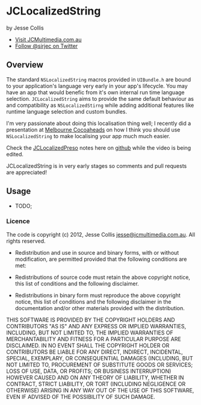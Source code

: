 # JCLocalizedString

by Jesse Collis

  * [Visit JCMultimedia.com.au][2]
  * [Follow @sirjec on Twitter][3]

## Overview

  The standard `NSLocalizedString` macros provided in `UIBundle.h` are bound to your application's language very early in your app's lifecycle. You may have an app that would benefic from it's own internal run time language selection. `JCLocalizedString` aims to provide the same default behaviour as and compatibility as `NSLocalizedStirng` while adding additional features like runtime language selection and custom bundles.
  
  I'm very passionate about doing this localisation thing well; I recently did a presentation at [Melbourne Cocoaheads][4] on how I think you should use `NSLocalizedString` to make localising your app much much easier.
  
  Check the [JCLocalizedPreso][5] notes here on [github][5] while the video is being edited.

  JCLocalizedString is in very early stages so comments and pull requests are appreciated!

## Usage

* TODO;

### Licence

The code is copyright (c) 2012, Jesse Collis <jesse@jcmultimedia.com.au>.
All rights reserved.

* Redistribution and use in source and binary forms, with or without 
 modification, are permitted provided that the following conditions are met:

* Redistributions of source code must retain the above copyright 
 notice, this list of conditions and the following disclaimer.

* Redistributions in binary form must reproduce the above copyright 
 notice, this list of conditions and the following disclaimer in the 
 documentation and/or other materials provided with the distribution.

THIS SOFTWARE IS PROVIDED BY THE COPYRIGHT HOLDERS AND CONTRIBUTORS "AS IS" AND 
ANY EXPRESS OR IMPLIED WARRANTIES, INCLUDING, BUT NOT LIMITED TO, THE IMPLIED 
WARRANTIES OF MERCHANTABILITY AND FITNESS FOR A PARTICULAR PURPOSE ARE 
DISCLAIMED. IN NO EVENT SHALL THE COPYRIGHT HOLDER OR CONTRIBUTORS BE LIABLE FOR ANY 
DIRECT, INDIRECT, INCIDENTAL, SPECIAL, EXEMPLARY, OR CONSEQUENTIAL DAMAGES 
(INCLUDING, BUT NOT LIMITED TO, PROCUREMENT OF SUBSTITUTE GOODS OR SERVICES; 
LOSS OF USE, DATA, OR PROFITS; OR BUSINESS INTERRUPTION) HOWEVER CAUSED AND 
ON ANY THEORY OF LIABILITY, WHETHER IN CONTRACT, STRICT LIABILITY, OR TORT 
(INCLUDING NEGLIGENCE OR OTHERWISE) ARISING IN ANY WAY OUT OF THE USE OF THIS 
SOFTWARE, EVEN IF ADVISED OF THE POSSIBILITY OF SUCH DAMAGE.

[1]: http://creativecommons.org/licenses/by-nc-sa/3.0/ "Creative Commons Attribution-NonCommercial-ShareAlike 3.0 Unported License"
[2]: http://jcmultimedia.com.au/ "JC Multimedia Design"
[3]: http://twitter.com/sirjec/ "@sirjec on Twitter"
[4]: http://www.melbournecocoaheads.com/ "Melbourne Cocoaheads"
[5]: https://github.com/jessedc/JCLocalizedStringPreso/ "LocalizedString Presentation, Melbourne Cocoaheads, August 2012"